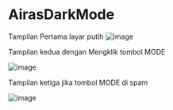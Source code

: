 # AirasDarkMode
Tampilan Pertama layar putih
![image](https://github.com/Akihdna/AirasDarkMode/assets/108118599/95ea7a0d-a894-45ad-bd84-50986251c9b5)

Tampilan kedua dengan Mengklik tombol MODE

![image](https://github.com/Akihdna/AirasDarkMode/assets/108118599/e5a4028d-717c-41d4-9cd4-a2cd87e3208b)

Tampilan ketiga jika tombol MODE di spam

![image](https://github.com/Akihdna/AirasDarkMode/assets/108118599/1ec588cd-004e-49eb-ad71-ed1a04818947)
